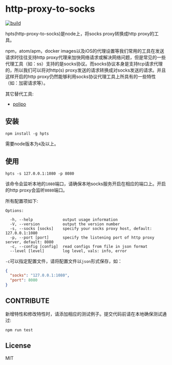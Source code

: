 # http-proxy-to-socks

[![build](https://api.travis-ci.org/oyyd/http-proxy-to-socks.svg?branch=master)](https://travis-ci.org/oyyd/http-proxy-to-socks)

hpts(http-proxy-to-socks)是node上，将socks proxy转换成http proxy的工具。

npm，atom/apm，docker images以及iOS的代理设置等我们常用的工具在发送请求时往往支持http proxy代理来加快网络请求或解决网络问题，但是常见的一些代理工具（如：ss）支持的是socks协议。而socks协议本身是支持tcp请求代理的，所以我们可以将对http(s) proxy发送的请求转换成对socks发送的请求。并且这样开启的http proxy仍然能够利用socks协议代理工具上所具有的一些特性（如：加密请求等）。

其它替代工具:

- [polipo](https://github.com/jech/polipo)

## 安装

```
npm install -g hpts
```

需要node版本为`4`及以上。

## 使用

```
hpts -s 127.0.0.1:1080 -p 8080
```

该命令会监听本地的`1080`端口，请确保本地socks服务开启在相应的端口上。开启的http proxy会监听`8080`端口。

所有配置项如下:

```
Options:

  -h, --help             output usage information
  -V, --version          output the version number
  -s, --socks [socks]    specify your socks proxy host, default: 127.0.0.1:1080
  -p, --port [port]      specify the listening port of http proxy server, default: 8080
  -c, --config [config]  read configs from file in json format
  --level [level]        log level, vals: info, error
```

`-c`可以指定配置文件，请将配置文件以`json`形式保存，如：

```json
{
  "socks": "127.0.0.1:1080",
  "port": 8080
}
```

## CONTRIBUTE

新增特性和修改特性时，请添加相应的测试例子。提交代码前请在本地确保测试通过:

```
npm run test
```

## License

MIT
